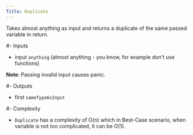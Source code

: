 ```yaml
---
Title: Duplicate
---
```


Takes almost anything as input and returns a duplicate of the same passed variable in return.

#- Inputs
- input `anything` (almost anything - you know, for example don't use functions)

**Note**: Passing invalid input causes panic.

#- Outputs
- first `sameTypeAsInput`

#- Complexity
- `Duplicate` has a complexity of O(n) which in Best-Case scenario,
when variable is not too complicated, it can be O(1).

